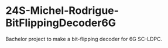 # 24S-Michel-Rodrigue-BitFlippingDecoder6G

Bachelor project to make a bit-flipping decoder for 6G SC-LDPC.
